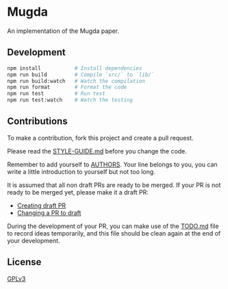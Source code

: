 # Mugda

An implementation of the Mugda paper.

## Development

```sh
npm install           # Install dependencies
npm run build         # Compile `src/` to `lib/`
npm run build:watch   # Watch the compilation
npm run format        # Format the code
npm run test          # Run test
npm run test:watch    # Watch the testing
```

## Contributions

To make a contribution, fork this project and create a pull request.

Please read the [STYLE-GUIDE.md](STYLE-GUIDE.md) before you change the code.

Remember to add yourself to [AUTHORS](AUTHORS).
Your line belongs to you, you can write a little
introduction to yourself but not too long.

It is assumed that all non draft PRs are ready to be merged.
If your PR is not ready to be merged yet, please make it a draft PR:

- [Creating draft PR](https://github.blog/2019-02-14-introducing-draft-pull-requests)
- [Changing a PR to draft](https://docs.github.com/en/pull-requests/collaborating-with-pull-requests/proposing-changes-to-your-work-with-pull-requests/changing-the-stage-of-a-pull-request)

During the development of your PR, you can make use of
the [TODO.md](TODO.md) file to record ideas temporarily,
and this file should be clean again at the end of your development.

## License

[GPLv3](LICENSE)
